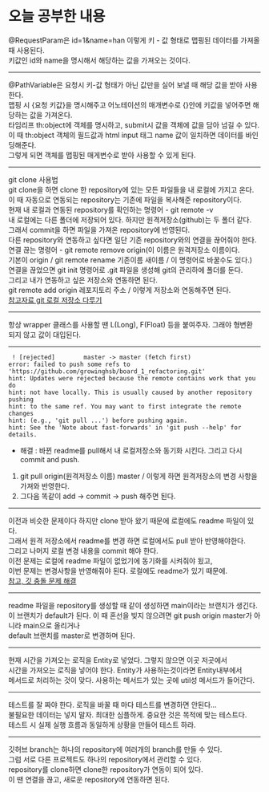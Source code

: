 # 오늘 공부한 내용
@RequestParam은 id=1&name=han 이렇게 키 - 값 형태로 맵핑된 데이터를 가져올 때 사용된다.   
키값인 id와 name을 명시해서 해당하는 값을 가져오는 것이다.
***
@PathVariable은 요청시 키-값 형태가 아닌 값만을 실어 보낼 때 해당 값을 받아 사용한다.     
맵핑 시 {요청 키값}을 명시해주고 어노테이션의 매개변수로 {}안에 키값을 넣어주면 해당하는 값을 가져온다.    
타임리프 th:object에 객체를 명시하고, submit시 값을 객체에 값을 담아 넘길 수 있다.   
이 때 th:object 객체의 필드값과 html input 태그 name 값이 일치하면 데이터를 바인딩해준다.       
그렇게 되면 객체를 맵핑된 매게변수로 받아 사용할 수 있게 된다.    
***    
git clone 사용법   
git clone을 하면 clone 한 repository에 있는 모든 파일들을 내 로컬에 가지고 온다.    
이 때 자동으로 연동되는 repository는 기존에 파일을 복사해준 repository이다.    
현재 내 로컬과 연동된 repository를 확인하는 명령어 - git remote -v    
내 로컬에는 다른 폴더에 저장되어 있다. 하지만 원격저장소(github)는 두 폴더 같다.      
그래서 commit을 하면 파일을 가져온 repository에 반영된다.   
다른 repository와 연동하고 싶다면 일단 기존 repository와의 연결을 끊어줘야 한다.    
연결 끊는 명령어 - git remote remove origin(이 이름은 원격저장소 이름이다.   
기본이 origin / git remote rename 기존이름 새이름 / 이 명령어로 바꿀수도 있다.)      
연결을 끊었으면 git init 명령어로 .git 파일을 생성해 git의 관리하에 폴더를 둔다.     
그리고 내가 연동하고 싶은 저장소와 연동하면 된다.    
git remote add origin 레포지토리 주소 / 이렇게 저장소와 연동해주면 된다.        
[참고자료 git 로컬 저장소 다루기](https://dololak.tistory.com/346?category=659755)      
***
항상 wrapper 클래스를 사용할 땐 L(Long), F(Float) 등을 붙여주자. 그래야 형변환 되지 않고 값이 대입된다.  
***
```
 ! [rejected]        master -> master (fetch first)
error: failed to push some refs to 'https://github.com/growinghsb/board_1_refactoring.git'
hint: Updates were rejected because the remote contains work that you do
hint: not have locally. This is usually caused by another repository pushing
hint: to the same ref. You may want to first integrate the remote changes
hint: (e.g., 'git pull ...') before pushing again.
hint: See the 'Note about fast-forwards' in 'git push --help' for details.
```
* 해결 : 바뀐 readme를 pull해서 내 로컬저장소와 동기화 시킨다. 그리고 다시 commit and push.    
1. git pull origin(원격저장소 이름) master / 이렇게 하면 원격저장소의 변경 사항을 가져와 반영한다.    
2. 그다음 똑같이 add -> commit -> push 해주면 된다.    
***
이전과 비슷한 문제이다 하지만 clone 받아 왔기 때문에 로컬에도 readme 파일이 있다.    
그래서 원격 저장소에서 readme를 변경 하면 로컬에서도 pull 받아 반영해야한다.   
그리고 나머지 로컬 변경 내용을 commit 해야 한다.        
이전 문제는 로컬에 readme 파일이 없었기에 동기화를 시켜줘야 됬고,        
이번 문제는 변경사항을 반영해줘야 된다. 로컬에도 readme가 있기 때문에.        
[참고, 깃 충돌 문제 해결](https://gamtoggi.tistory.com/83)     
***
readme 파일을 repository를 생성할 때 같이 생성하면 main이라는 브랜치가 생긴다.          
이 브랜치가 default가 된다. 이 때 혼선을 빚지 않으려면 git push origin master가 아니라 main으로 올리거나     
default 브랜치를 master로 변경하며 된다.    
***
현재 시간을 가져오는 로직을 Entity로 넣었다. 그렇지 않으면 이곳 저곳에서    
시간을 가져오는 로직을 넣어야 한다. Entity가 사용하는것이라면 Entity내부에서     
메서드로 처리하는 것이 맞다. 사용하는 메서드가 있는 곳에 util성 메서드가 들어간다.
***
테스트를 잘 짜야 한다. 로직을 바꿀 때 마다 테스트를 변경하면 안된다...    
불필요한 데이터는 넣지 말자. 최대한 심플하게. 중요한 것은 목적에 맞는 테스트다.     
테스트 시 실제 실행 흐름과 동일하게 상황을 만들어 테스트 하라.  
***
깃허브 branch는 하나의 repository에 여러개의 branch를 만들 수 있다.      
그럼 서로 다른 프로젝트도 하나의 repository에서 관리할 수 있다.      
repository를 clone하면 clone한 repository가 연동이 되어 있다.    
이 땐 연결을 끊고, 새로운 repository에 연동하면 된다.
